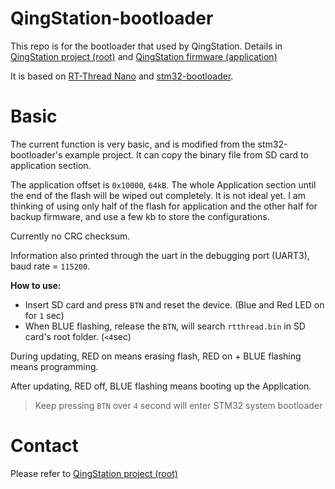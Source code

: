 # QingStation-bootloader

This repo is for the bootloader that used by QingStation. 
Details in [QingStation project (root)](https://github.com/majianjia/QingStation) and [QingStation firmware (application)](https://github.com/majianjia/QingStation-Firmware)

It is based on [RT-Thread Nano](https://github.com/RT-Thread/rtthread-nano) and [stm32-bootloader](https://github.com/akospasztor/stm32-bootloader).

# Basic

The current function is very basic, and is modified from the stm32-bootloader's example project. 
It can copy the binary file from SD card to application section. 

The application offset is `0x10000`, `64kB`.
The whole Application section until the end of the flash will be wiped out completely. 
It is not ideal yet. I am thinking of using only half of the flash for application and the other half for backup firmware, and use a few kb to store the configurations. 

Currently no CRC checksum.

Information also printed through the uart in the debugging port (UART3), baud rate = `115200`.

**How to use:**

- Insert SD card and press `BTN` and reset the device. (Blue and Red LED on for `1` sec) 
- When BLUE flashing, release the `BTN`, will search `rtthread.bin` in SD card's root folder. (`<4`sec)

During updating, RED on means erasing flash, RED on + BLUE flashing means programming. 

After updating, RED off, BLUE flashing means booting up the Application. 

> Keep pressing `BTN` over `4` second will enter STM32 system bootloader  

# Contact
Please refer to [QingStation project (root)](https://github.com/majianjia/QingStation)

